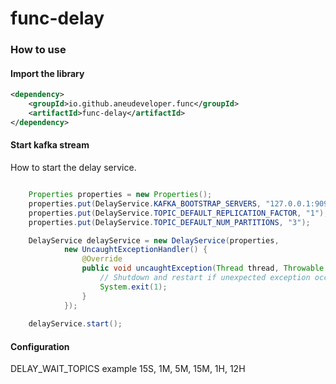 # func-delay

### How to use

#### Import the library 

```xml
<dependency>
	<groupId>io.github.aneudeveloper.func</groupId>
	<artifactId>func-delay</artifactId>
</dependency>
```

#### Start kafka stream
How to start the delay service.
```java

    Properties properties = new Properties();
    properties.put(DelayService.KAFKA_BOOTSTRAP_SERVERS, "127.0.0.1:9092");
    properties.put(DelayService.TOPIC_DEFAULT_REPLICATION_FACTOR, "1");
    properties.put(DelayService.TOPIC_DEFAULT_NUM_PARTITIONS, "3");

    DelayService delayService = new DelayService(properties,
            new UncaughtExceptionHandler() {
                @Override
                public void uncaughtException(Thread thread, Throwable exception) {
                    // Shutdown and restart if unexpected exception occur.
                    System.exit(1);
                }
            });
    
    delayService.start();

```

#### Configuration
DELAY_WAIT_TOPICS example 15S, 1M, 5M, 15M, 1H, 12H

